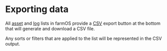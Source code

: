 # Exporting data

All [asset] and [log] lists in farmOS provide a [CSV] export button at the
bottom that will generate and download a CSV file.

Any sorts or filters that are applied to the list will be represented in the
CSV output.

[asset]: /guide/assets
[log]: /guide/logs
[CSV]: https://en.wikipedia.org/wiki/Comma-separated_values

